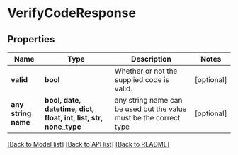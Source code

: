 # VerifyCodeResponse


## Properties
Name | Type | Description | Notes
------------ | ------------- | ------------- | -------------
**valid** | **bool** | Whether or not the supplied code is valid. | [optional] 
**any string name** | **bool, date, datetime, dict, float, int, list, str, none_type** | any string name can be used but the value must be the correct type | [optional]

[[Back to Model list]](../README.md#documentation-for-models) [[Back to API list]](../README.md#documentation-for-api-endpoints) [[Back to README]](../README.md)


